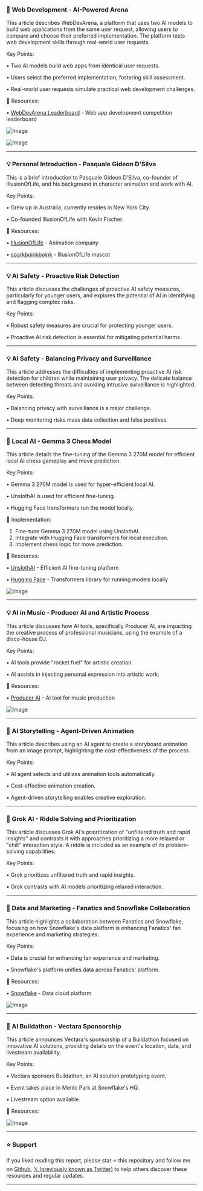 ### 🤖 Web Development - AI-Powered Arena

This article describes WebDevArena, a platform that uses two AI models to build web applications from the same user request, allowing users to compare and choose their preferred implementation.  The platform tests web development skills through real-world user requests.

Key Points:

• Two AI models build web apps from identical user requests.

• Users select the preferred implementation, fostering skill assessment.

• Real-world user requests simulate practical web development challenges.


🔗 Resources:

• [WebDevArena Leaderboard](https://web.lmarena.ai/leaderboard) -  Web app development competition leaderboard


![Image](https://pbs.twimg.com/media/GyZ5I7WbQAAc3Nh?format=jpg&name=900x900)

![Image](https://pbs.twimg.com/media/GyZ5JGNaEAEu0ad?format=jpg&name=small)


---
### 💡 Personal Introduction - Pasquale Gideon D’Silva

This is a brief introduction to Pasquale Gideon D’Silva, co-founder of IllusionOfLife, and his background in character animation and work with AI.

Key Points:

•  Grew up in Australia, currently resides in New York City.

• Co-founded IllusionOfLife with Kevin Fischer.


🔗 Resources:

• [IllusionOfLife](https://x.com/IllusionOfLife) - Animation company

• [sparkboinkboink](https://x.com/sparkboinkboink) - IllusionOfLife mascot


---
### 💡 AI Safety - Proactive Risk Detection

This article discusses the challenges of proactive AI safety measures, particularly for younger users, and explores the potential of AI in identifying and flagging complex risks.

Key Points:

• Robust safety measures are crucial for protecting younger users.

• Proactive AI risk detection is essential for mitigating potential harms.



---
### 💡 AI Safety - Balancing Privacy and Surveillance

This article addresses the difficulties of implementing proactive AI risk detection for children while maintaining user privacy.  The delicate balance between detecting threats and avoiding intrusive surveillance is highlighted.

Key Points:

• Balancing privacy with surveillance is a major challenge.

• Deep monitoring risks mass data collection and false positives.


---
### 🤖 Local AI - Gemma 3 Chess Model

This article details the fine-tuning of the Gemma 3 270M model for efficient local AI chess gameplay and move prediction.

Key Points:

• Gemma 3 270M model is used for hyper-efficient local AI.

• UnslothAI is used for efficient fine-tuning.

• Hugging Face transformers run the model locally.


🚀 Implementation:

1. Fine-tune Gemma 3 270M model using UnslothAI.
2. Integrate with Hugging Face transformers for local execution.
3. Implement chess logic for move prediction.


🔗 Resources:

• [UnslothAI](https://x.com/UnslothAI) - Efficient AI fine-tuning platform

• [Hugging Face](https://x.com/huggingface) - Transformers library for running models locally


![Image](https://pbs.twimg.com/amplify_video_thumb/1956334640392011776/img/BPeRm2NRVr95cpH8.jpg)


---
### 💡 AI in Music - Producer AI and Artistic Process

This article discusses how AI tools, specifically Producer AI, are impacting the creative process of professional musicians, using the example of a disco-house DJ.

Key Points:

• AI tools provide "rocket fuel" for artistic creation.

• AI assists in injecting personal expression into artistic work.


🔗 Resources:

• [Producer AI](https://x.com/producer_ai) - AI tool for music production


![Image](https://pbs.twimg.com/amplify_video_thumb/1956470712254001152/img/DdMZvyBfcNcbFjWS.jpg)


---
### 🚀 AI Storytelling - Agent-Driven Animation

This article describes using an AI agent to create a storyboard animation from an image prompt, highlighting the cost-effectiveness of the process.

Key Points:

• AI agent selects and utilizes animation tools automatically.

•  Cost-effective animation creation.

• Agent-driven storytelling enables creative exploration.


---
### 🤖 Grok AI - Riddle Solving and Prioritization

This article discusses Grok AI's prioritization of "unfiltered truth and rapid insights" and contrasts it with approaches prioritizing a more relaxed or "chill" interaction style.  A riddle is included as an example of its problem-solving capabilities.

Key Points:

• Grok prioritizes unfiltered truth and rapid insights.

• Grok contrasts with AI models prioritizing relaxed interaction.


---
### 🤖 Data and Marketing - Fanatics and Snowflake Collaboration

This article highlights a collaboration between Fanatics and Snowflake, focusing on how Snowflake's data platform is enhancing Fanatics' fan experience and marketing strategies.

Key Points:

• Data is crucial for enhancing fan experience and marketing.

• Snowflake's platform unifies data across Fanatics' platform.


🔗 Resources:

• [Snowflake](https://x.com/Snowflake) - Data cloud platform


![Image](https://pbs.twimg.com/media/GybFvc3WQAABq_D.jpg)


---
### 🚀 AI Buildathon - Vectara Sponsorship

This article announces Vectara's sponsorship of a Buildathon focused on innovative AI solutions, providing details on the event's location, date, and livestream availability.

Key Points:

• Vectara sponsors Buildathon, an AI solution prototyping event.

• Event takes place in Menlo Park at Snowflake's HQ.

•  Livestream option available.


🔗 Resources:


![Image](https://pbs.twimg.com/media/Gyazn8pXEAAtfSx?format=jpg&name=small)


---

### ⭐️ Support

If you liked reading this report, please star ⭐️ this repository and follow me on [Github](https://github.com/Drix10), [𝕏 (previously known as Twitter)](https://x.com/DRIX_10_) to help others discover these resources and regular updates.

---